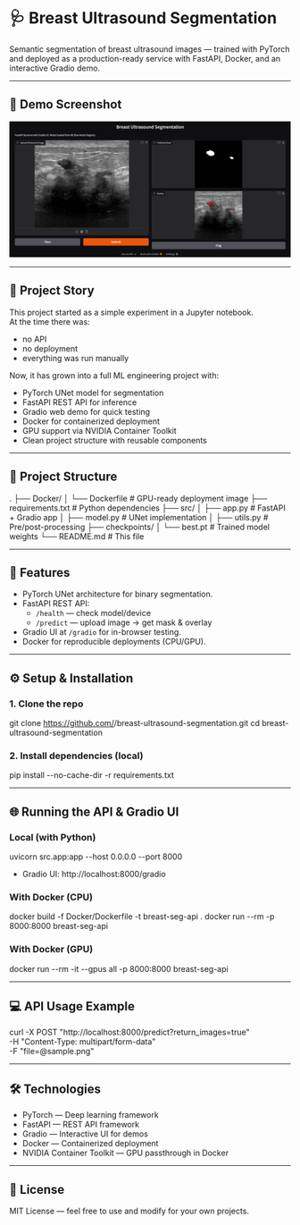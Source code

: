 # 🩺 Breast Ultrasound Segmentation

Semantic segmentation of breast ultrasound images — trained with PyTorch and deployed as a production-ready service with FastAPI, Docker, and an interactive Gradio demo.

---

## 📸 Demo Screenshot
![Gradio Demo](Assets/demo.png)

---

## 📖 Project Story
This project started as a simple experiment in a Jupyter notebook.  
At the time there was:
- no API  
- no deployment  
- everything was run manually  

Now, it has grown into a full ML engineering project with:
- PyTorch UNet model for segmentation  
- FastAPI REST API for inference  
- Gradio web demo for quick testing  
- Docker for containerized deployment  
- GPU support via NVIDIA Container Toolkit  
- Clean project structure with reusable components  

---

## 📂 Project Structure

.
├── Docker/
│   └── Dockerfile       # GPU-ready deployment image
├── requirements.txt     # Python dependencies
├── src/
│   ├── app.py           # FastAPI + Gradio app
│   ├── model.py         # UNet implementation
│   ├── utils.py         # Pre/post-processing
├── checkpoints/
│   └── best.pt          # Trained model weights
└── README.md            # This file

---

## 🚀 Features

- PyTorch UNet architecture for binary segmentation.  
- FastAPI REST API:
  - `/health` — check model/device  
  - `/predict` — upload image → get mask & overlay  
- Gradio UI at `/gradio` for in-browser testing.  
- Docker for reproducible deployments (CPU/GPU).  

---

## ⚙️ Setup & Installation

### 1. Clone the repo
git clone https://github.com/<your-username>/breast-ultrasound-segmentation.git
cd breast-ultrasound-segmentation

### 2. Install dependencies (local)
pip install --no-cache-dir -r requirements.txt

---

## 🌐 Running the API & Gradio UI

### Local (with Python)
uvicorn src.app:app --host 0.0.0.0 --port 8000

- Gradio UI: http://localhost:8000/gradio

### With Docker (CPU)
docker build -f Docker/Dockerfile -t breast-seg-api .
docker run --rm -p 8000:8000 breast-seg-api

### With Docker (GPU)
docker run --rm -it --gpus all -p 8000:8000 breast-seg-api

---

## 💻 API Usage Example

curl -X POST "http://localhost:8000/predict?return_images=true" \
  -H "Content-Type: multipart/form-data" \
  -F "file=@sample.png"

---

## 🛠️ Technologies

- PyTorch — Deep learning framework  
- FastAPI — REST API framework  
- Gradio — Interactive UI for demos  
- Docker — Containerized deployment  
- NVIDIA Container Toolkit — GPU passthrough in Docker  

---

## 📜 License
MIT License — feel free to use and modify for your own projects.
